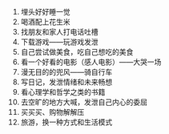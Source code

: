 1. 埋头好好睡一觉
2. 喝酒配上花生米
3. 找朋友和家人打电话吐槽
4. 下载游戏——玩游戏发泄
5. 自己尝试做美食，吃自己想吃的美食
6. 看一个好看的电影（感人电影）——大哭一场
7. 漫无目的的兜风——骑自行车
8. 写日记，发泄情绪和未来畅想
9. 看心理学和哲学之类的书籍
10. 去空旷的地方大喊，发泄自己内心的委屈
11. 买买买、购物解解压
12. 旅游，换一种方式和生活模式